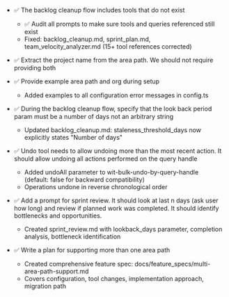 - ✅ The backlog cleanup flow includes tools that do not exist
   - ✅ Audit all prompts to make sure tools and queries referenced still exist
   - Fixed: backlog_cleanup.md, sprint_plan.md, team_velocity_analyzer.md (15+ tool references corrected)

- ✅ Extract the project name from the area path. We should not require providing both

- ✅ Provide example area path and org during setup
   - Added examples to all configuration error messages in config.ts

- ✅ During the backlog cleanup flow, specify that the look back period param must be a number of days not an arbitrary string
   - Updated backlog_cleanup.md: staleness_threshold_days now explicitly states "Number of days"

- ✅ Undo tool needs to allow undoing more than the most recent action. It should allow undoing all actions performed on the query handle
   - Added undoAll parameter to wit-bulk-undo-by-query-handle (default: false for backward compatibility)
   - Operations undone in reverse chronological order

- ✅ Add a prompt for sprint review. It should look at last n days (ask user how long) and review if planned work was completed. It should identify bottlenecks and opportunities.
   - Created sprint_review.md with lookback_days parameter, completion analysis, bottleneck identification

- ✅ Write a plan for supporting more than one area path
   - Created comprehensive feature spec: docs/feature_specs/multi-area-path-support.md
   - Covers configuration, tool changes, implementation approach, migration path
 